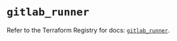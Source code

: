 # `gitlab_runner`

Refer to the Terraform Registry for docs: [`gitlab_runner`](https://registry.terraform.io/providers/gitlabhq/gitlab/17.0.1/docs/resources/runner).
